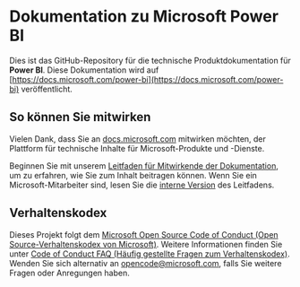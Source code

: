# <a name="microsoft-power-bi-documentation"></a>Dokumentation zu Microsoft Power BI

Dies ist das GitHub-Repository für die technische Produktdokumentation für **Power BI**. Diese Dokumentation wird auf [https://docs.microsoft.com/power-bi](https://docs.microsoft.com/power-bi) veröffentlicht.

## <a name="how-to-contribute"></a>So können Sie mitwirken

Vielen Dank, dass Sie an [docs.microsoft.com](https://docs.microsoft.com/) mitwirken möchten, der Plattform für technische Inhalte für Microsoft-Produkte und -Dienste.

Beginnen Sie mit unserem [Leitfaden für Mitwirkende der Dokumentation](https://docs.microsoft.com/contribute), um zu erfahren, wie Sie zum Inhalt beitragen können. Wenn Sie ein Microsoft-Mitarbeiter sind, lesen Sie die [interne Version](https://aka.ms/docsguidescontribute) des Leitfadens.

## <a name="code-of-conduct"></a>Verhaltenskodex

Dieses Projekt folgt dem [Microsoft Open Source Code of Conduct (Open Source-Verhaltenskodex von Microsoft)](https://opensource.microsoft.com/codeofconduct/). Weitere Informationen finden Sie unter [Code of Conduct FAQ (Häufig gestellte Fragen zum Verhaltenskodex)](https://opensource.microsoft.com/codeofconduct/faq/). Wenden Sie sich alternativ an [opencode@microsoft.com](mailto:opencode@microsoft.com), falls Sie weitere Fragen oder Anregungen haben.